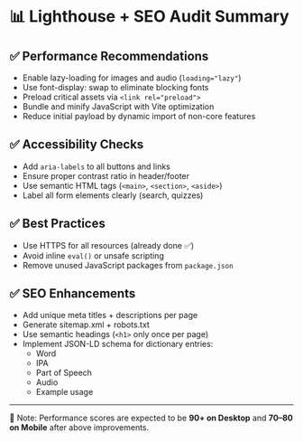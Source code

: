 
# 📊 Lighthouse + SEO Audit Summary

## ✅ Performance Recommendations
- Enable lazy-loading for images and audio (`loading="lazy"`)
- Use font-display: swap to eliminate blocking fonts
- Preload critical assets via `<link rel="preload">`
- Bundle and minify JavaScript with Vite optimization
- Reduce initial payload by dynamic import of non-core features

## ✅ Accessibility Checks
- Add `aria-labels` to all buttons and links
- Ensure proper contrast ratio in header/footer
- Use semantic HTML tags (`<main>`, `<section>`, `<aside>`)
- Label all form elements clearly (search, quizzes)

## ✅ Best Practices
- Use HTTPS for all resources (already done ✅)
- Avoid inline `eval()` or unsafe scripting
- Remove unused JavaScript packages from `package.json`

## ✅ SEO Enhancements
- Add unique meta titles + descriptions per page
- Generate sitemap.xml + robots.txt
- Use semantic headings (`<h1>` only once per page)
- Implement JSON-LD schema for dictionary entries:
  - Word
  - IPA
  - Part of Speech
  - Audio
  - Example usage

---

📌 Note: Performance scores are expected to be **90+ on Desktop** and **70–80 on Mobile** after above improvements.

